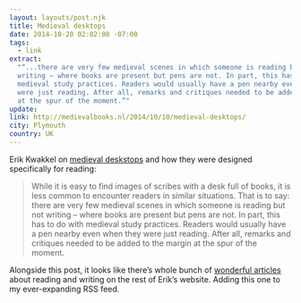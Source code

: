 ```yaml
---
layout: layouts/post.njk
title: Medieval desktops
date: 2014-10-20 02:02:00 -07:00
tags:
  - link
extract:
  "“...there are very few medieval scenes in which someone is reading but not
  writing – where books are present but pens are not. In part, this has to do with
  medieval study practices. Readers would usually have a pen nearby even when they
  were just reading. After all, remarks and critiques needed to be added to the margin
  at the spur of the moment.”"
update:
link: http://medievalbooks.nl/2014/10/10/medieval-desktops/
city: Plymouth
country: UK
---
```


Erik Kwakkel on [medieval deskstops](http://medievalbooks.nl/2014/10/10/medieval-desktops/) and how they were designed specifically for reading:

> While it is easy to find images of scribes with a desk full of books, it is less common to encounter readers in similar situations. That is to say: there are very few medieval scenes in which someone is reading but not writing – where books are present but pens are not. In part, this has to do with medieval study practices. Readers would usually have a pen nearby even when they were just reading. After all, remarks and critiques needed to be added to the margin at the spur of the moment.

Alongside this post, it looks like there’s whole bunch of [wonderful articles](http://medievalbooks.nl/) about reading and writing on the rest of Erik’s website. Adding this one to my ever-expanding RSS feed.
